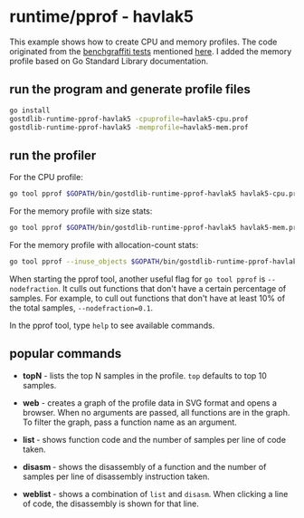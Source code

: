 # runtime/pprof - havlak5

This example shows how to create CPU and memory profiles. The code originated from the [benchgraffiti tests](https://github.com/rsc/benchgraffiti/blob/master/havlak/havlak5.go) mentioned [here](https://go.dev/blog/pprof). I added the memory profile based on Go Standard Library documentation.

## run the program and generate profile files

```bash
go install
gostdlib-runtime-pprof-havlak5 -cpuprofile=havlak5-cpu.prof
gostdlib-runtime-pprof-havlak5 -memprofile=havlak5-mem.prof
```

## run the profiler

For the CPU profile:

```bash
go tool pprof $GOPATH/bin/gostdlib-runtime-pprof-havlak5 havlak5-cpu.prof
```

For the memory profile with size stats:

```bash
go tool pprof $GOPATH/bin/gostdlib-runtime-pprof-havlak5 havlak5-mem.prof
```

For the memory profile with allocation-count stats:

```bash
go tool pprof --inuse_objects $GOPATH/bin/gostdlib-runtime-pprof-havlak5 havlak5-mem.prof
```

When starting the pprof tool, another useful flag for `go tool pprof` is `--nodefraction`. It culls out functions that don't have a certain percentage of samples. For example, to cull out functions that don't have at least 10% of the total samples, `--nodefraction=0.1`.

In the pprof tool, type `help` to see available commands.

## popular commands

* **topN** - lists the top N samples in the profile. `top` defaults to top 10 samples.

* **web** - creates a graph of the profile data in SVG format and opens a browser. When no arguments are passed, all functions are in the graph. To filter the graph, pass a function name as an argument.

* **list <function name>** - shows function code and the number of samples per line of code taken.

* **disasm <function name>** - shows the disassembly of a function and the number of samples per line of disassembly instruction taken.

* **weblist <function name>** - shows a combination of `list` and `disasm`. When clicking a line of code, the disassembly is shown for that line.
